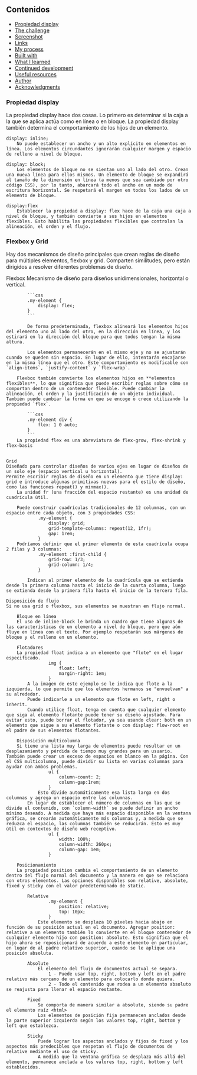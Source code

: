 ## Contenidos
- [Propiedad display](#propiedad-display)
- [The challenge](#the-challenge)
- [Screenshot](#screenshot)
- [Links](#links)
- [My process](#my-process)
- [Built with](#built-with)
- [What I learned](#what-i-learned)
- [Continued development](#continued-development)
- [Useful resources](#useful-resources)
- [Author](#author)
- [Acknowledgments](#acknowledgments)

### Propiedad display
La propiedad display hace dos cosas. Lo primero es determinar si la caja a la que se aplica actúa como en línea o en bloque.
La propiedad display también determina el comportamiento de los hijos de un elemento.

    display: inline;
        No puede establecer un ancho y un alto explícito en elementos en línea. Los elementos circundantes ignorarán cualquier margen y espacio de relleno a nivel de bloque.

    display: block;
        Los elementos de bloque no se sientan uno al lado del otro. Crean una nueva línea para ellos mismos. Un elemento de bloque se expandirá al tamaño de la dimensión en línea (a menos que sea cambiado por otro código CSS), por lo tanto, abarcará todo el ancho en un modo de escritura horizontal. Se respetará el margen en todos los lados de un elemento de bloque.

    display:flex
        Establecer la propiedad a display: flex hace de la caja una caja a nivel de bloque, y también convierte a sus hijos en elementos flexibles. Esto habilita las propiedades flexibles que controlan la alineación, el orden y el flujo.

### Flexbox y Grid 
Hay dos mecanismos de diseño principales que crean reglas de diseño para múltiples elementos, flexbox y grid. 
Comparten similitudes, pero están dirigidos a resolver diferentes problemas de diseño.

Flexbox
Mecanismo de diseño para diseños unidimensionales, horizontal o vertical.

            ```css 
            .my-element {
                display: flex;
            }
            ```
```
        De forma predeterminada, flexbox alineará los elementos hijos del elemento uno al lado del otro, en la dirección en línea, y los estirará en la dirección del bloque para que todos tengan la misma altura.

        Los elementos permanecerán en el mismo eje y no se ajustarán cuando se queden sin espacio. En lugar de ello, intentarán encajarse en la misma línea que el otro. Este comportamiento es modificable con `align-items`, `justify-content` y `flex-wrap`.

    Flexbox también convierte los elementos hijos en **elementos flexibles**, lo que significa que puede escribir reglas sobre cómo se comportan dentro de un contenedor flexible. Puede cambiar la alineación, el orden y la justificación de un objeto individual. También puede cambiar la forma en que se encoge o crece utilizando la propiedad `flex`.
```
            ```css
            .my-element div {
                flex: 1 0 auto;
            }
            ```
        La propiedad flex es una abreviatura de flex-grow, flex-shrink y flex-basis
```

Grid
Diseñado para controlar diseños de varios ejes en lugar de diseños de un solo eje (espacio vertical u horizontal). 
Permite escribir reglas de diseño en un elemento que tiene display: grid e introduce algunas primitivas nuevas para el estilo de diseño, como las funciones repeat() y minmax(). 
    La unidad fr (una fracción del espacio restante) es una unidad de cuadrícula útil. 
    
    Puede construir cuadrículas tradicionales de 12 columnas, con un espacio entre cada objeto, con 3 propiedades CSS:
            .my-element {
                display: grid;
                grid-template-columns: repeat(12, 1fr);
                gap: 1rem;    
            }
    Podríamos definir que el primer elemento de esta cuadrícula ocupa 2 filas y 3 columnas:
            .my-element :first-child {
                grid-row: 1/3;
                grid-column: 1/4;
            }
        
        Indican al primer elemento de la cuadrícula que se extienda desde la primera columna hasta el inicio de la cuarta columna, luego se extienda desde la primera fila hasta el inicio de la tercera fila.

Disposición de flujo
Si no usa grid o flexbox, sus elementos se muestran en flujo normal.

    Bloque en línea  
    El uso de inline-block le brinda un cuadro que tiene algunas de las características de un elemento a nivel de bloque, pero que aún fluye en línea con el texto. Por ejemplo respetarán sus márgenes de bloque y el relleno en un elemento.

    Flotadores
    La propiedad float indica a un elemento que "flote" en el lugar especificado. 
                img {
                    float: left;
                    margin-right: 1em;
                }
        A la imagen de este ejemplo se le indica que flote a la izquierda, lo que permite que los elementos hermanos se "envuelvan" a su alrededor. 
        Puede indicarle a un elemento que flote en left, right o inherit.
        Cuando utilice float, tenga en cuenta que cualquier elemento que siga al elemento flotante puede tener su diseño ajustado. Para evitar esto, puede borrar el flotador, ya sea usando clear: both en un elemento que sigue a su elemento flotante o con display: flow-root en el padre de sus elementos flotantes.

    Disposición multicolumna 
    Si tiene una lista muy larga de elementos puede resultar en un desplazamiento y pérdida de tiempo muy grandes para un usuario. También puede crear un exceso de espacios en blanco en la página. Con el CSS multicolumna, puede dividir su lista en varias columnas para ayudar con ambos problemas.
                ul {
                    column-count: 2;
                    column-gap:1rem;
                }
            Esto divide automáticamente esa lista larga en dos columnas y agrega un espacio entre las columnas.
        En lugar de establecer el número de columnas en las que se divide el contenido, con `column-width` se puede definir un ancho mínimo deseado. A medida que haya más espacio disponible en la ventana gráfica, se crearán automáticamente más columnas y, a medida que se reduzca el espacio, las columnas también se reducirán. Esto es muy útil en contextos de diseño web receptivo.
                ul {
                    width: 100%;
                    column-width: 260px;
                    column-gap: 1em;
                }

    Posicionamiento
    La propiedad position cambia el comportamiento de un elemento dentro del flujo normal del documento y la manera en que se relaciona con otros elementos. Las opciones disponibles son relative, absolute, fixed y sticky con el valor predeterminado de static.

        Relative
                .my-element {
                    position: relative;
                    top: 10px;
                }
            Este elemento se desplaza 10 píxeles hacia abajo en función de su posición actual en el documento. Agregar position: relative a un elemento también lo convierte en el bloque contenedor de cualquier elemento hijo con position: absolute. Esto significa que el hijo ahora se reposicionará de acuerdo a este elemento en particular, en lugar de al padre relativo superior, cuando se le aplique una posición absoluta. 

        Absolute
            El elemento del flujo de documentos actual se separa. 
                1 - Puede usar top, right, bottom y left en el padre relativo más cercano de un elemento para colocarlo donde quiera.
                2 - Todo el contenido que rodea a un elemento absoluto se reajusta para llenar el espacio restante. 

        Fixed 
            Se comporta de manera similar a absolute, siendo su padre el elemento raíz <html>
            Los elementos de posición fija permanecen anclados desde la parte superior izquierda según los valores top, right, bottom y left que establezca.

        Sticky 
            Puede lograr los aspectos anclados y fijos de fixed y los aspectos más predecibles que respetan el flujo de documentos de relative mediante el uso de sticky. 
            A medida que la ventana gráfica se desplaza más allá del elemento, permanece anclada a los valores top, right, bottom y left establecidos.